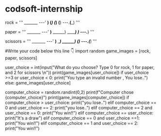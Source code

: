 # codsoft-internship
rock = '''
    _______
---'   ____)
      (_____)
      (_____)
      (____)
---.__(___)
'''

paper = '''
    _______
---'   ____)____
          ______)
          _______)
         _______)
---.__________)
'''

scissors = '''
    _______
---'   ____)____
          ______)
       __________)
      (____)
---.__(___)
'''

#Write your code below this line 👇
import random
game_images = [rock, paper, scissors]

user_choice = int(input("What do you choose? Type 0 for rock, 1 for paper, and 2 for scissors \n"))
print(game_images[user_choice])
if user_choice >=3 or user_choice < 0:
    print("You type an invalid number , You lose..")
else:
    game_images[user_choice]

computer_choice = random.randint(0,2)
print(f"Computer chose {computer_choice}")
print(game_images[computer_choice])
if computer_choice > user_choice:
    print("you lose..")
elif computer_choice == 0 and user_choice == 2:
    print("you lose..")
elif computer_choice == 2 and user_choice == 0:
    print("You win!!")
elif computer_choice == user_choice:
    print("It's a draw")
elif computer_choice == 0 and user_choice ==1:
    print("You win!!")
elif computer_choice == 1 and user_choice == 2:
    print("You win!!")
